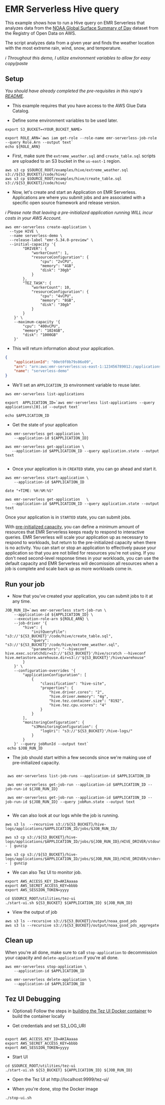 # EMR Serverless Hive query

This example shows how to run a Hive query on EMR Serverless that analyzes data from the [NOAA Global Surface Summary of Day](https://registry.opendata.aws/noaa-gsod/) dataset from the Registry of Open Data on AWS.

The script analyzes data from a given year and finds the weather location with the most extreme rain, wind, snow, and temperature.

_ℹ️ Throughout this demo, I utilize environment variables to allow for easy copy/paste_

## Setup

_You should have already completed the pre-requisites in this repo's [README](/README.md)._

- This example requires that you have access to the AWS Glue Data Catalog. 

- Define some environment variables to be used later.
```shell
export S3_BUCKET=<YOUR_BUCKET_NAME>
```

```shell
export ROLE_ARN=`aws iam get-role --role-name emr-serverless-job-role --query Role.Arn --output text`
echo ${ROLE_ARN}
```

- First, make sure the `extreme_weather.sql` and `create_table.sql` scripts are uploaded to an S3 bucket in the `us-east-1` region.

```shell
aws s3 cp $SOURCE_ROOT/examples/hive/extreme_weather.sql s3://${S3_BUCKET}/code/hive/
aws s3 cp $SOURCE_ROOT/examples/hive/create_table.sql s3://${S3_BUCKET}/code/hive/
```

- Now, let's create and start an Application on EMR Serverless. Applications are where you submit jobs and are associated with a specific open source framework and release version.

_ℹ️ Please note that leaving a pre-initialized application running WILL incur costs in your AWS Account._

```shell
aws emr-serverless create-application \
  --type HIVE \
  --name serverless-demo \
  --release-label "emr-5.34.0-preview" \
  --initial-capacity '{
        "DRIVER": {
            "workerCount": 1,
            "resourceConfiguration": {
                "cpu": "2vCPU",
                "memory": "4GB",
                "disk": "30gb"
            }
        },
        "TEZ_TASK": {
            "workerCount": 10,
            "resourceConfiguration": {
                "cpu": "4vCPU",
                "memory": "8GB",
                "disk": "30gb"
            }
        }
    }' \
    --maximum-capacity '{
        "cpu": "400vCPU",
        "memory": "1024GB",
        "disk": "1000GB"
    }'
```

- This will return information about your application.

```json
{
    "applicationId": "00et0f0b79s06o09",
    "arn": "arn:aws:emr-serverless:us-east-1:123456789012:/applications/00et0f0b79s06o09",
    "name": "serverless-demo"
}
```

- We'll set an `APPLICATION_ID` environment variable to reuse later.

```shell
aws emr-serverless list-applications

export  APPLICATION_ID=`aws emr-serverless list-applications --query applications\[0].id --output text`

echo $APPLICATION_ID
```

- Get the state of your application

```shell
aws emr-serverless get-application \
    --application-id ${APPLICATION_ID}

aws emr-serverless get-application \
   --application-id $APPLICATION_ID --query application.state --output text
   
```

- Once your application is in `CREATED` state, you can go ahead and start it.

```shell
aws emr-serverless start-application \
    --application-id $APPLICATION_ID
    
date "+TIME: %H:%M:%S"
 
aws emr-serverless get-application   \
   --application-id $APPLICATION_ID --query application.state --output text
```

Once your application is in `STARTED` state, you can submit jobs.

With [pre-initialized capacity](https://docs.aws.amazon.com/emr/latest/EMR-Serverless-UserGuide/application-capacity-api.html), you can define a minimum amount of resources that EMR Serverless keeps ready to respond to interactive queries. EMR Serverless will scale your application up as necessary to respond to workloads, but return to the pre-initialized capacity when there is no activity. You can start or stop an application to effectively pause your application so that you are not billed for resources you're not using. If you don't need second-level response times in your workloads, you can use the default capacity and EMR Serverless will decomission all resources when a job is complete and scale back up as more workloads come in.


## Run your job

- Now that you've created your application, you can submit jobs to it at any time.

```shell
JOB_RUN_ID=`aws emr-serverless start-job-run \
    --application-id ${APPLICATION_ID} \
    --execution-role-arn ${ROLE_ARN} \
    --job-driver '{
        "hive": {
            "initQueryFile": "s3://'${S3_BUCKET}'/code/hive/create_table.sql",
            "query": "s3://'${S3_BUCKET}'/code/hive/extreme_weather.sql",
            "parameters": "--hiveconf hive.exec.scratchdir=s3://'${S3_BUCKET}'/hive/scratch --hiveconf hive.metastore.warehouse.dir=s3://'${S3_BUCKET}'/hive/warehouse"
        }
    }' \
    --configuration-overrides '{
        "applicationConfiguration": [
            {
                "classification": "hive-site",
                "properties": {
                    "hive.driver.cores": "2",
                    "hive.driver.memory": "4g",
                    "hive.tez.container.size": "8192",
                    "hive.tez.cpu.vcores": "4"
                }
            }
        ],
        "monitoringConfiguration": {
            "s3MonitoringConfiguration": {
                "logUri": "s3://'${S3_BUCKET}'/hive-logs/"
            }
        }
    }' --query jobRunId --output text`
 echo $JOB_RUN_ID

```
- The job should start within a few seconds since we're making use of pre-initialized capacity.

```shell
   
 aws emr-serverless list-job-runs --application-id $APPLICATION_ID
 
 aws emr-serverless get-job-run --application-id $APPLICATION_ID --job-run-id ${JOB_RUN_ID}

 aws emr-serverless get-job-run --application-id $APPLICATION_ID --job-run-id ${JOB_RUN_ID} --query jobRun.state --output text
 
```
- We can also look at our logs while the job is running.

```shell
aws s3 ls  --recursive s3://${S3_BUCKET}/hive-logs/applications/$APPLICATION_ID/jobs/$JOB_RUN_ID/

aws s3 cp s3://${S3_BUCKET}/hive-logs/applications/$APPLICATION_ID/jobs/${JOB_RUN_ID}/HIVE_DRIVER/stdout.gz  - | gunzip

aws s3 cp s3://${S3_BUCKET}/hive-logs/applications/$APPLICATION_ID/jobs/${JOB_RUN_ID}/HIVE_DRIVER/stderr.gz  - | gunzip

```
- We can also Tez UI to monitor job.
```shell
export AWS_ACCESS_KEY_ID=AKIAaaaa
export AWS_SECRET_ACCESS_KEY=bbbb
export AWS_SESSION_TOKEN=yyyy

cd $SOURCE_ROOT/utilities/tez-ui
./start-ui.sh ${S3_BUCKET} ${APPLICATION_ID} ${JOB_RUN_ID}
```


- View the output of job
```shell
aws s3 ls --recursive s3://${S3_BUCKET}/output/noaa_gsod_pds
aws s3 ls --recursive s3://${S3_BUCKET}/output/noaa_gsod_pds_aggregate

```


## Clean up

When you're all done, make sure to call `stop-application` to decommission your capacity and `delete-application` if you're all done.


```shell
aws emr-serverless stop-application \
    --application-id $APPLICATION_ID
```


```shell
aws emr-serverless delete-application \
    --application-id $APPLICATION_ID
```

## Tez UI Debugging

- (Optional) Follow the steps in [building the Tez UI Docker container](/utilities/tez-ui/) to build the container locally

- Get credentials and set S3_LOG_URI

```shell

export AWS_ACCESS_KEY_ID=AKIAaaaa
export AWS_SECRET_ACCESS_KEY=bbbb
export AWS_SESSION_TOKEN=yyyy

```

- Start UI

```shell
cd $SOURCE_ROOT/utilities/tez-ui
./start-ui.sh ${S3_BUCKET} ${APPLICATION_ID} ${JOB_RUN_ID}

```

- Open the Tez UI at http://localhost:9999/tez-ui/

- When you're done, stop the Docker image

```shell
./stop-ui.sh

```